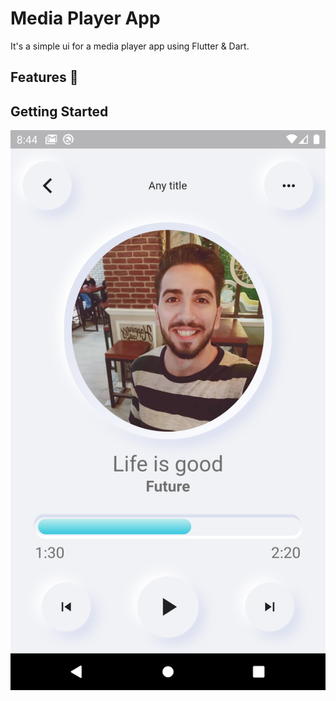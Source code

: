 # Media Player App

It's a simple ui for a media player app using Flutter & Dart.

## Features :dart:


## Getting Started

![](assets/images/screen.png)
